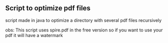 ## Script to optimize pdf files

script made in java to optimize a directory with several pdf files recursively 

obs: This script uses spire.pdf in the free version so if you want to use your pdf it will have a watermark
